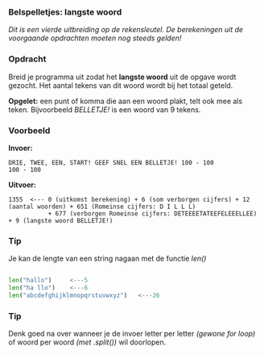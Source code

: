 ### Belspelletjes: langste woord

*Dit is een vierde uitbreiding op de rekensleutel. De berekeningen uit de voorgaande opdrachten moeten nog steeds gelden!*

### Opdracht
Breid je programma uit zodat het **langste woord** uit de opgave wordt gezocht. Het aantal tekens van dit woord wordt bij het totaal geteld.

**Opgelet:** een punt of komma die aan een woord plakt, telt ook mee als teken. Bijvoorbeeld *BELLETJE!* is een woord van 9 tekens.



### Voorbeeld

**Invoer:**

    DRIE, TWEE, EEN, START! GEEF SNEL EEN BELLETJE! 100 - 100
    100 - 100

**Uitvoer:**

    1355  <--- 0 (uitkomst berekening) + 6 (som verborgen cijfers) + 12 (aantal woorden) + 651 (Romeinse cijfers: D I L L L) 
               + 677 (verborgen Romeinse cijfers: DETEEEETATEEFELEEELLEE) + 9 (langste woord BELLETJE!)

### Tip
Je kan de lengte van een string nagaan met de functie *len()*

```python

len("hallo")     <---5
len("ha llo")    <---6
len("abcdefghijklmnopqrstuvwxyz")   <---26
```
### Tip
Denk goed na over wanneer je de invoer letter per letter *(gewone for loop)* of woord per woord *(met .split())* wil doorlopen.
